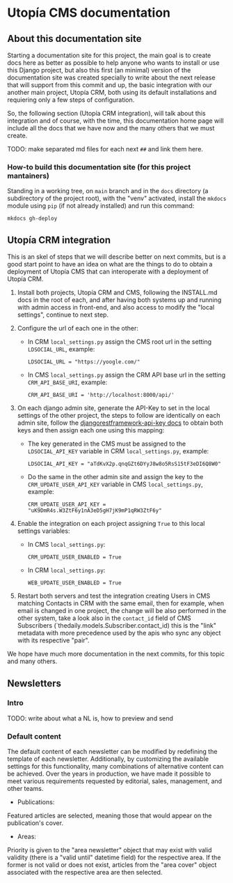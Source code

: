 # Utopía CMS documentation

## About this documentation site

Starting a documentation site for this project, the main goal is to create docs here as better as possible to help anyone who wants to install or use this Django project, but also this first (an minimal) version of the documentation site was created specially to write about the next release that will support from this commit and up, the basic integration with our another main project, Utopía CRM, both using its default installations and requiering only a few steps of configuration.

So, the following section (Utopía CRM integration), will talk about this integration and of course, with the time, this documentation home page will include all the docs that we have now and the many others that we must create.

TODO: make separated md files for each next `##` and link them here.

### How-to build this documentation site (for this project mantainers)

Standing in a working tree, on `main` branch and in the `docs` directory (a subdirectory of the project root), with the "venv" activated, install the `mkdocs` module using `pip` (if not already installed) and run this command:

```
mkdocs gh-deploy
```

## Utopía CRM integration

This is an skel of steps that we will describe better on next commits, but is a good start point to have an idea on what are the things to do to obtain a deployment of Utopía CMS that can interoperate with a deployment of Utopía CRM.

1. Install both projects, Utopía CRM and CMS, following the INSTALL.md docs in the root of each, and after having both systems up and running with admin access in front-end, and also access to modify the "local settings", continue to next step.
2. Configure the url of each one in the other:
    - In CRM `local_settings.py` assign the CMS root url in the setting `LDSOCIAL_URL`, example:

        ```
        LDSOCIAL_URL = "https://yoogle.com/"
        ```

    - In CMS `local_settings.py` assign the CRM API base url in the setting `CRM_API_BASE_URI`, example:

        ```
        CRM_API_BASE_URI = 'http://localhost:8000/api/'
        ```

3. On each django admin site, generate the API-Key to set in the local settings of the other project, the steps to follow are identically on each admin site, follow the [djangorestframework-api-key docs](https://florimondmanca.github.io/djangorestframework-api-key/guide/#creating-and-managing-api-keys) to obtain both keys and then assign each one using this mapping:

    - The key generated in the CMS must be assigned to the `LDSOCIAL_API_KEY` variable in CRM `local_settings.py`, example:

        ```
        LDSOCIAL_API_KEY = "aTdKvX2p.qnqGZt6DYyJ8w8o5RsS15tF3eDI6Q8W0"
        ```

    - Do the same in the other admin site and assign the key to the `CRM_UPDATE_USER_API_KEY` variable in CMS `local_settings.py`, example:

        ```
        CRM_UPDATE_USER_API_KEY = "uK9DmR4s.W3ZtF6y1nA3eD5gH7jK9mP1qRW3ZtF6y"
        ```

4. Enable the integration on each project assigning `True` to this local settings variables:

    - In CMS `local_settings.py`:

        ```
        CRM_UPDATE_USER_ENABLED = True
        ```

    - In CRM `local_settings.py`:

        ```
        WEB_UPDATE_USER_ENABLED = True
        ```

5. Restart both servers and test the integration creating Users in CMS matching Contacts in CRM with the same email, then for example, when email is changed in one project, the change will be also performed in the other system, take a look also in the `contact_id` field of CMS Subscribers (`thedaily.models.Subscriber.contact_id) this is the "link" metadata with more precedence used by the apis who sync any object with its respective "pair".

We hope have much more documentation in the next commits, for this topic and many others.

## Newsletters

### Intro

TODO: write about what a NL is, how to preview and send

### Default content

The default content of each newsletter can be modified by redefining the template of each newsletter. Additionally, by customizing the available settings for this functionality, many combinations of alternative content can be achieved. Over the years in production, we have made it possible to meet various requirements requested by editorial, sales, management, and other teams.

* Publications:

Featured articles are selected, meaning those that would appear on the publication's cover.

* Areas:

Priority is given to the "area newsletter" object that may exist with valid validity (there is a "valid until" datetime field) for the respective area. If the former is not valid or does not exist, articles from the "area cover" object associated with the respective area are then selected.

